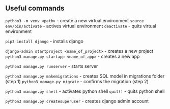 ## Useful commands

`python3 -m venv <path>` - create a new virtual environment
`source env/bin/activate` - actives virtual environment
`deactivate` - quits virtual environment

`pip3 install django` - installs django

`django-admin startproject <name_of_project>` - creates a new project
`python3 manage.py startapp <name_of_app>` - creates a new app

`python3 manage.py runserver` - starts server

`python3 manage.py makemigrations` - creates SQL model in migrations folder (step 1)
`python3 manage.py migrate` - confirms the migration (step 2)

`python3 manage.py shell` - activates python shell
`quit()` - quits python shell

`python3 manage.py createsuperuser` - creates django admin account
